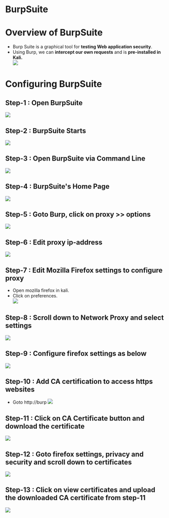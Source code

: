 # BurpSuite

# Overview of BurpSuite
* Burp Suite is a graphical tool for **testing Web application security**.
* Using Burp, we can **intercept our own requests** and is **pre-installed in Kali.**<br>
<img src="./images/BurpSuite/01.burpsuites_location.png"></img>

# Configuring BurpSuite
##  Step-1 : Open BurpSuite <br> 
<img src="./images/BurpSuite/02.step_1.png"></img>
## Step-2 : BurpSuite Starts <br>
<img src="./images/BurpSuite/03.step_02.png"></img>
## Step-3 : Open BurpSuite via Command Line
<img src="./images/BurpSuite/04.step_03.png"></img>
## Step-4 : BurpSuite's Home Page
<img src="./images/BurpSuite/05.step_04.png"></img>
## Step-5 : Goto Burp, click on proxy >> options
<img src="./images/BurpSuite/06.configure_burpsuite.png"></img>
## Step-6 : Edit proxy ip-address 
<img src="./images/BurpSuite/07.configure_ipadress.png"></img>
## Step-7 : Edit Mozilla Firefox settings to configure proxy
* Open mozilla firefox in kali.
* Click on preferences.<br>
<img src="./images/BurpSuite/08.firefox_preferences.png"></img>
## Step-8 : Scroll down to Network Proxy and select settings
<img src="./images/BurpSuite/09.network_proxy.png"></img>
## Step-9 : Configure firefox settings as below
<img src="./images/BurpSuite/10.configure_settings.png"></img>
## Step-10 :  Add CA certification to access https websites
* Goto http://burp 
<img src="./images/BurpSuite/11.burp_ca_certificate.png"></img>
## Step-11 :  Click on CA Certificate button and download the certificate
<img src="./images/BurpSuite/12.ca_certificate.png"></img>
## Step-12 : Goto firefox settings, privacy and security and scroll down to certificates
<img src="./images/BurpSuite/13.privacy_and_security.png"></img>
## Step-13 : Click on view certificates and upload the downloaded CA certificate from step-11
<img src="./images/BurpSuite/14.click_on_import.png"></img>
